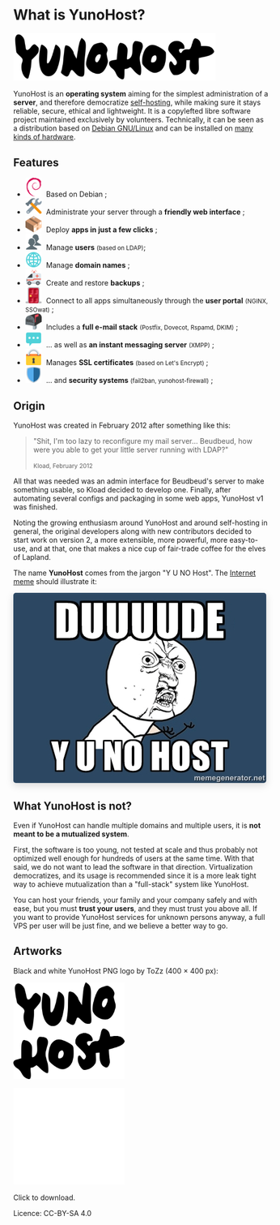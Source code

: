 What is YunoHost?
=================

<img src="/images/YunoHost_logo_vertical.png" width=400>

YunoHost is an **operating system** aiming for the simplest administration of a **server**, and therefore democratize [self-hosting](selfhosting), while making sure it stays reliable, secure, ethical and lightweight. It is a copylefted libre software project maintained exclusively by volunteers. Technically, it can be seen as a distribution based on [Debian GNU/Linux](https://debian.org) and can be installed on [many kinds of hardware](install).

Features
--------

- <img src="/images/icon-debian.png" width=32 style="margin-right:5px"> Based on Debian ;
- <img src="/images/icon-tools.png" width=32 style="margin-right:5px" width=64> Administrate your server through a **friendly web interface** ;
- <img src="/images/icon-package.png" width=32 style="margin-right:5px"> Deploy **apps in just a few clicks** ;
- <img src="/images/icon-users.png" width=32 style="margin-right:5px"> Manage **users** <small>(based on LDAP)</small>;
- <img src="/images/icon-globe.png" width=32 style="margin-right:5px"> Manage **domain names** ;
- <img src="/images/icon-medic.png" width=32 style="margin-right:5px"> Create and restore **backups** ;
- <img src="/images/icon-door.png" width=32 style="margin-right:5px"> Connect to all apps simultaneously through the **user portal** <small>(NGINX, SSOwat)</small> ;
- <img src="/images/icon-mail.png" width=32 style="margin-right:5px"> Includes a **full e-mail stack** <small>(Postfix, Dovecot, Rspamd, DKIM)</small> ;
- <img src="/images/icon-messaging.png" width=32 style="margin-right:5px"> … as well as **an instant messaging server** <small>(XMPP)</small> ;
- <img src="/images/icon-lock.png" width=32 style="margin-right:5px"> Manages **SSL certificates** <small>(based on Let's Encrypt)</small> ;
- <img src="/images/icon-shield.png" width=32 style="margin-right:5px"> … and **security systems** <small>(fail2ban, yunohost-firewall)</small> ;

Origin
------

YunoHost was created in February 2012 after something like this:

 <blockquote><p>"Shit, I'm too lazy to reconfigure my mail server… Beudbeud, how were you able to get your little server running with LDAP?"</p>
<small>Kload, February 2012</small></blockquote>

All that was needed was an admin interface for Beudbeud's server to make something usable, so Kload decided to develop one. Finally, after automating several configs and packaging in some web apps, YunoHost v1 was finished.

Noting the growing enthusiasm around YunoHost and around self-hosting in general, the original developers along with new contributors decided to start work on version 2, a more extensible, more powerful, more easy-to-use, and at that, one that makes a nice cup of fair-trade coffee for the elves of Lapland.

The name **YunoHost** comes from the jargon "Y U NO Host". The [Internet meme](https://en.wikipedia.org/wiki/Internet_meme) should illustrate it:
<div class="text-center"><img style="border-radius: 5px; box-shadow: 0 5px 15px rgba(0,0,0,0.15);" src="/images/dude_yunohost.jpg"></div>

What YunoHost is not?
---------------------

Even if YunoHost can handle multiple domains and multiple users, it is **not meant to be a mutualized system**.

First, the software is too young, not tested at scale and thus probably not optimized well enough for hundreds of users at the same time. With that said, we do not want to lead the software in that direction. Virtualization democratizes, and its usage is recommended since it is a more leak tight way to achieve mutualization than a "full-stack" system like YunoHost.

You can host your friends, your family and your company safely and with ease, but you must **trust your users**, and they must trust you above all. If you want to provide YunoHost services for unknown persons anyway, a full VPS per user will be just fine, and we believe a better way to go.

Artworks
---------

Black and white YunoHost PNG logo by ToZz (400 × 400 px):

<a href="/images/ynh_logo_black_300dpi.png"><img src="/images/ynh_logo_black_300dpi.png" width=220></a>

<a href="/images/ynh_logo_white_300dpi.png"><img src="/images/ynh_logo_white_300dpi.png" width=220></a>

Click to download.

Licence: CC-BY-SA 4.0
